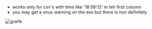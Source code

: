 - works only for csv's with time like '18:56:12' in teh first column
- you may get a virus warning on the exe but there is non definitely

![grafik](https://github.com/philippoo66/eBZaehler/assets/122479122/265a129d-9783-4801-879d-be1c44b21cc6)
